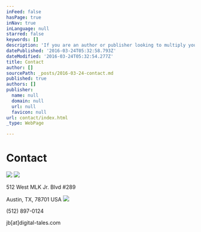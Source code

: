```yaml
---
inFeed: false
hasPage: true
inNav: true
inLanguage: null
starred: false
keywords: []
description: 'If you are an author or publisher looking to multiply your income, please reach out. We will be thrilled to help you learn more about this rapidly growing industry niche.'
datePublished: '2016-03-24T05:32:58.793Z'
dateModified: '2016-03-24T05:32:54.277Z'
title: Contact
author: []
sourcePath: _posts/2016-03-24-contact.md
published: true
authors: []
publisher:
  name: null
  domain: null
  url: null
  favicon: null
url: contact/index.html
_type: WebPage

---
```

# Contact
![](https://the-grid-user-content.s3-us-west-2.amazonaws.com/a3332d71-413c-4208-a958-cdd218269983.png)
![](https://the-grid-user-content.s3-us-west-2.amazonaws.com/b64db3b8-be04-45d8-bb0c-d9b2f76f4851.jpg)

512 West MLK Jr. Blvd \#289

Austin, TX, 78701 USA
![](https://the-grid-user-content.s3-us-west-2.amazonaws.com/30e1daab-ba92-46db-bac6-5acbff5f0138.png)

(512) 897-0124

jb\[at\]digital-tales.com